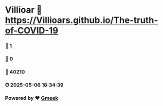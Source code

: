 # Villioar :link: https://Villioars.github.io/The-truth-of-COVID-19 
### :page_facing_up: [1](https://Villioars.github.io/The-truth-of-COVID-19/tag.html) 
### :speech_balloon: 0 
### :hibiscus: 40210 
### :alarm_clock: 2025-05-06 18:34:39 
### Powered by :heart: [Gmeek](https://github.com/Meekdai/Gmeek)
